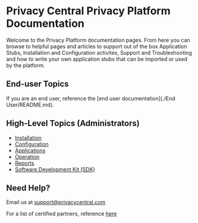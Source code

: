 # Privacy Central Privacy Platform Documentation

Welcome to the Privacy Platform documentation pages.  From here you can browse to helpful pages and articles to support out of the box Application Stubs, Installation and Configuration activites, Support and Troubleshooting and how to write your own application stubs that can be imported or used by the platform.

##  End-user Topics

If you are an end user, reference the [end user documentation](./End User/README.md).

## High-Level Topics (Administrators)

-   [Installation](./Installation/README.md)
-   [Configuration](./Configuration/README.md)
-   [Applications](./Applications/README.md)
-   [Operation](./Operation/README.md)
-   [Reports](./Reports/README.md)
-   [Software Development Kit (SDK)](./SDK/README.md)

## Need Help?  

Email us at [support@privacycentral.com](mailto:support@privacycentralcom)

For a list of certified partners, reference [here](Partners.md)